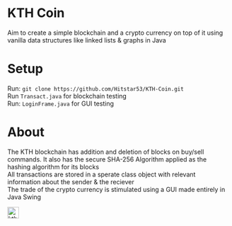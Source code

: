 # KTH Coin
Aim to create a simple blockchain and a crypto currency on top of it using vanilla data structures like linked lists & graphs in Java  

# Setup
Run: `git clone https://github.com/Hitstar53/KTH-Coin.git`  
Run `Transact.java` for blockchain testing  
Run: `LoginFrame.java` for GUI testing  

# About
The KTH blockchain has addition and deletion of blocks on buy/sell commands. It also has the secure SHA-256 Algorithm applied as the hashing algorithm for its blocks  
All transactions are stored in a sperate class object with relevant information about the sender & the reciever  
The trade of the crypto currency is stimulated using a GUI made entirely in Java Swing  
  
<img  alt="kth coin logo" width="26px" src="https://user-images.githubusercontent.com/84141920/199963035-55673cc0-d085-4722-96b2-b47b7f52dbd6.png" />
